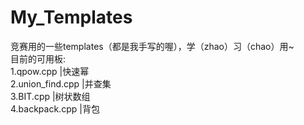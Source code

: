 # My_Templates
竞赛用的一些templates（都是我手写的喔），学（zhao）习（chao）用~</br>
目前的可用板:</br>
1.qpow.cpp           |快速幂</br>
2.union_find.cpp     |并查集</br>
3.BIT.cpp            |树状数组</br>
4.backpack.cpp       |背包</br>
